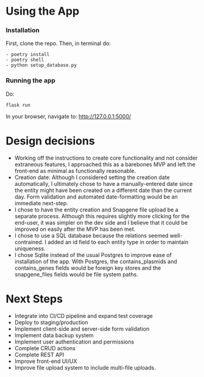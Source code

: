 # Using the App
### Installation
First, clone the repo. Then, in terminal do:
```
- poetry install
- poetry shell
- python setup_database.py
```

### Running the app
Do:
```
flask run
```

In your browser, navigate to: http://127.0.0.1:5000/


# Design decisions
- Working off the instructions to create core functionality and not consider extraneous features, I approached this as a barebones MVP and left the front-end as minimal as functionally reasonable.
- Creation date: Although I considered setting the creation date automatically, I ultimately chose to have a manually-entered date since the entity might have been created on a different date than the current day. Form validation and automated date-formatting would be an immediate next-step.
- I chose to have the entity creation and Snapgene file upload be a separate process. Although this requires slightly more clicking for the end-user, it was simpler on the dev side and I believe that it could be improved on easily after the MVP has been met.
- I chose to use a SQL database because the relations seemed well-contrained. I added an id field to each entity type in order to maintain uniqueness.
- I chose Sqlite instead of the usual Postgres to improve ease of installation of the app. With Postgres, the contains_plasmids and contains_genes fields would be foreign key stores and the snapgene_files fields would be file system paths.

# Next Steps
- Integrate into CI/CD pipeline and expand test coverage
- Deploy to staging/production
- Implement client-side and server-side form validation
- Implement data backup system
- Implement user authentication and permissions
- Complete CRUD actions
- Complete REST API
- Improve front-end UI/UX
- Improve file upload system to include multi-file uploads.